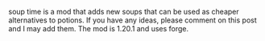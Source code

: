 soup time is a mod that adds new soups that can be used as cheaper alternatives to potions. If you have any ideas, please comment on this post and I may add them. The mod is 1.20.1 and uses forge.
